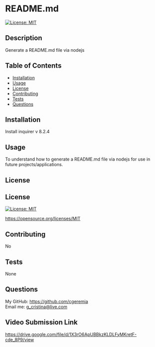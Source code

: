 # README.md
  
  [![License: MIT](https://img.shields.io/badge/License-MIT-yellow.svg)](https://opensource.org/licenses/MIT)

  ## Description

  Generate a README.md file via nodejs

  ## Table of Contents

  * [Installation](#installation)
  * [Usage](#usage)
  * [License](#license)
  * [Contributing](#contributing)
  * [Tests](#tests)
  * [Questions](#questions)

  ## Installation

  Install inquirer v 8.2.4

  ## Usage

  To understand how to generate a README.md file via nodejs for use in future projects/applications.

  ## License

  ## License

  [![License: MIT](https://img.shields.io/badge/License-MIT-yellow.svg)](https://opensource.org/licenses/MIT)
  
  https://opensource.org/licenses/MIT 
    

  ## Contributing
  
  No
  
  ## Tests
  None

  ## Questions
  My GitHub: https://github.com/cgeremia <br>
  Email me: g_cristina@live.com
  
  ## Video Submission Link 
  https://drive.google.com/file/d/1X3rO6ApUBBkzKLDLFyMKretF-cde_8P9/view
